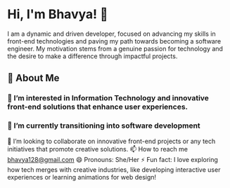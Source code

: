  # **Hi, I'm Bhavya! 👋**
  I am a dynamic and driven developer, focused on advancing my skills in front-end technologies and paving my path towards becoming a software engineer. My motivation stems from a genuine passion for technology and the desire to make a difference through impactful projects.
 ## 🚀 **About Me**
### 👀 I’m interested in Information Technology and innovative front-end solutions that enhance user experiences.
### 🌱 I’m currently transitioning into software development
💞️ I’m looking to collaborate on innovative front-end projects or any tech initiatives that promote creative solutions.
📫 How to reach me bhavya128@gmail.com
😄 Pronouns: She/Her
⚡ Fun fact: I love exploring how tech merges with creative industries, like developing interactive user experiences or learning animations for web design!

<!---
Bhavyat128/Bhavyat128 is a ✨ special ✨ repository because its `README.md` (this file) appears on your GitHub profile.
You can click the Preview link to take a look at your changes.
--->
